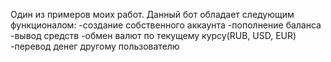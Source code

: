 Один из примеров моих работ. Данный бот обладает следующим функционалом:
-создание собственного аккаунта
-пополнение баланса
-вывод средств
-обмен валют по текущему курсу(RUB, USD, EUR)
-перевод денег другому пользователю
